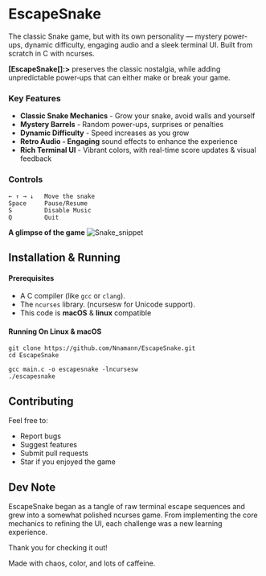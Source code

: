 # EscapeSnake
The classic Snake game, but with its own personality — mystery power-ups, dynamic difficulty, engaging audio and a sleek terminal UI. 
Built from scratch in C with ncurses.

**[EscapeSnake[]:>**  preserves the classic nostalgia, while adding unpredictable power‑ups that can either make or break your game.

### Key Features
+ **Classic Snake Mechanics** - Grow your snake, avoid walls and yourself
+ **Mystery Barrels** - Random power-ups, surprises or penalties
+ **Dynamic Difficulty** - Speed increases as you grow
+ **Retro Audio - Engaging** sound effects to enhance the experience
+ **Rich Terminal UI** - Vibrant colors, with real-time score updates & visual feedback


### Controls
```
← ↑ → ↓   Move the snake  
Space     Pause/Resume  
S         Disable Music  
Q         Quit  
```



**A glimpse of the game**
![Snake_snippet](https://github.com/user-attachments/assets/7ce25f56-516f-4dfc-bef9-ff3f0c867f0a)



## Installation & Running

#### Prerequisites
* A C compiler (like `gcc` or `clang`).
* The `ncurses` library. (ncursesw for Unicode support).
* This code is **macOS** & **linux** compatible
  
#### Running On Linux & macOS
```
git clone https://github.com/Nnamann/EscapeSnake.git
cd EscapeSnake

gcc main.c -o escapesnake -lncursesw
./escapesnake
```

## Contributing
Feel free to:

+ Report bugs
+ Suggest features
+ Submit pull requests
+ Star if you enjoyed the  game


## Dev Note

EscapeSnake began as a tangle of raw terminal escape sequences and grew into a somewhat polished ncurses game. From implementing the core mechanics to refining the UI, each challenge was a new learning experience.

Thank you for checking it out!

Made with chaos, color, and lots of caffeine.




